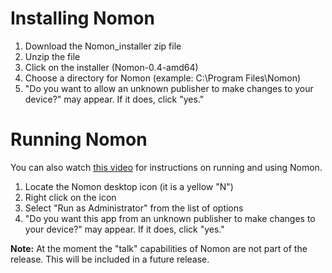 Installing Nomon
================
1. Download the Nomon_installer zip file
2. Unzip the file
3. Click on the installer (Nomon-0.4-amd64)
4. Choose a directory for Nomon (example: C:\Program Files\Nomon)
5. "Do you want to allow an unknown publisher to make changes to your device?" may appear. If it does, click "yes."

Running Nomon
============
You can also watch [this video](https://youtu.be/fv-WvW0JktE) for instructions on running and using Nomon.
1. Locate the Nomon desktop icon (it is a yellow "N")
2. Right click on the icon
3. Select "Run as Administrator" from the list of options
4. "Do you want this app from an unknown publisher to make changes to your device?" may appear. If it does, click "yes."

**Note:** At the moment the "talk" capabilities of Nomon are not part of the release. This will be included in a future release.
